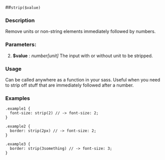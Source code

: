 

<!-- Start ../../sassmin/functions/_utils.scss -->

##`strip($value)`

### Description ###

Remove units or non-string elements immediately followed by numbers.

### Parameters: ###

2. __$value__ : *number[unit]* The input with or without unit to be stripped.

### Usage ###
  Can be called anywhere as a function in your sass. Useful when you need to strip off stuff that are immediately followed after a number.

### Examples ###

    .example1 {
      font-size: strip(2) // -> font-size: 2;
    }

    .example2 {
      border: strip(2px) // -> font-size: 2;
    }

    .example3 {
      border: strip(3something) // -> font-size: 3;
    }

<!-- End ../../sassmin/functions/_utils.scss -->

